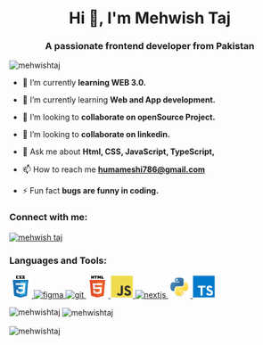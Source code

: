 <h1 align="center">Hi 👋, I'm Mehwish Taj</h1>
<h3 align="center">A passionate frontend developer from Pakistan</h3>

<p align="left"> <img src="https://komarev.com/ghpvc/?username=mehwishtaj&label=Profile%20views&color=0e75b6&style=flat" alt="mehwishtaj" /> </p>

- 🔭 I’m currently **learning WEB 3.0.**

- 🌱 I’m currently learning **Web and App development.**

- 👯 I’m looking to **collaborate on openSource Project.**

- 🤝 I’m looking to **collaborate on linkedin.**

- 💬 Ask me about **Html, CSS, JavaScript, TypeScript,**

- 📫 How to reach me **humameshi786@gmail.com**

- ⚡ Fun fact **bugs are funny in coding.**

<h3 align="left">Connect with me:</h3>
<p align="left">
<a href="https://www.linkedin.com/in/mehwish-taj-5904a335a/" target="blank"><img align="center" src="https://raw.githubusercontent.com/rahuldkjain/github-profile-readme-generator/master/src/images/icons/Social/linked-in-alt.svg" alt="mehwish taj" height="30" width="40" /></a>
</p>

<h3 align="left">Languages and Tools:</h3>
<p align="left"> <a href="https://www.w3schools.com/css/" target="_blank" rel="noreferrer"> <img src="https://raw.githubusercontent.com/devicons/devicon/master/icons/css3/css3-original-wordmark.svg" alt="css3" width="40" height="40"/> </a> <a href="https://www.figma.com/" target="_blank" rel="noreferrer"> <img src="https://www.vectorlogo.zone/logos/figma/figma-icon.svg" alt="figma" width="40" height="40"/> </a> <a href="https://git-scm.com/" target="_blank" rel="noreferrer"> <img src="https://www.vectorlogo.zone/logos/git-scm/git-scm-icon.svg" alt="git" width="40" height="40"/> </a> <a href="https://www.w3.org/html/" target="_blank" rel="noreferrer"> <img src="https://raw.githubusercontent.com/devicons/devicon/master/icons/html5/html5-original-wordmark.svg" alt="html5" width="40" height="40"/> </a> <a href="https://developer.mozilla.org/en-US/docs/Web/JavaScript" target="_blank" rel="noreferrer"> <img src="https://raw.githubusercontent.com/devicons/devicon/master/icons/javascript/javascript-original.svg" alt="javascript" width="40" height="40"/> </a> <a href="https://nextjs.org/" target="_blank" rel="noreferrer"> <img src="https://cdn.worldvectorlogo.com/logos/nextjs-2.svg" alt="nextjs" width="40" height="40"/> </a> <a href="https://www.python.org" target="_blank" rel="noreferrer"> <img src="https://raw.githubusercontent.com/devicons/devicon/master/icons/python/python-original.svg" alt="python" width="40" height="40"/> </a> <a href="https://www.typescriptlang.org/" target="_blank" rel="noreferrer"> <img src="https://raw.githubusercontent.com/devicons/devicon/master/icons/typescript/typescript-original.svg" alt="typescript" width="40" height="40"/> </a> </p>

<p><img align="left" src="https://github-readme-stats.vercel.app/api/top-langs?username=mehwishtaj&show_icons=true&locale=en&layout=compact" alt="mehwishtaj" /></p>

<p>&nbsp;<img align="center" src="https://github-readme-stats.vercel.app/api?username=mehwishtaj&show_icons=true&locale=en" alt="mehwishtaj" /></p>

<p><img align="center" src="https://github-readme-streak-stats.herokuapp.com/?user=mehwishtaj&" alt="mehwishtaj" /></p>




